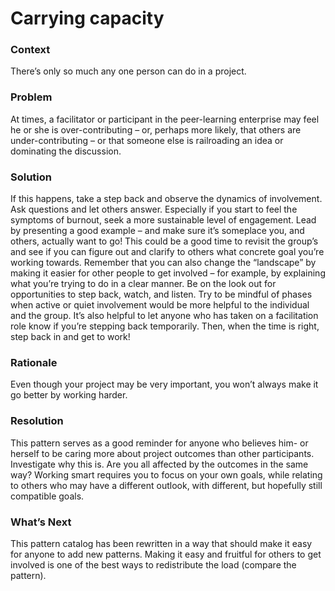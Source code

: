 ---
---

Carrying capacity 
=================

### Context 

There’s only so much any one person can do in a project.

### Problem 

At times, a facilitator or participant in the peer-learning enterprise
may feel he or she is over-contributing – or, perhaps more likely, that
others are under-contributing – or that someone else is railroading an
idea or dominating the discussion.

### Solution 

If this happens, take a step back and observe the dynamics of
involvement. Ask questions and let others answer. Especially if you
start to feel the symptoms of burnout, seek a more sustainable level of
engagement. Lead by presenting a good example – and make sure it’s
someplace you, and others, actually want to go! This could be a good
time to revisit the group’s and see if you can figure out and clarify to
others what concrete goal you’re working towards. Remember that you can
also change the “landscape” by making it easier for other people to get
involved – for example, by explaining what you’re trying to do in a
clear manner. Be on the look out for opportunities to step back, watch,
and listen. Try to be mindful of phases when active or quiet involvement
would be more helpful to the individual and the group. It’s also helpful
to let anyone who has taken on a facilitation role know if you’re
stepping back temporarily. Then, when the time is right, step back in
and get to work!

### Rationale 

Even though your project may be very important, you won’t always make it
go better by working harder.

### Resolution 

This pattern serves as a good reminder for anyone who believes him- or
herself to be caring more about project outcomes than other
participants. Investigate why this is. Are you all affected by the
outcomes in the same way? Working smart requires you to focus on your
own goals, while relating to others who may have a different outlook,
with different, but hopefully still compatible goals.

### What’s Next 

This pattern catalog has been rewritten in a way that should make it
easy for anyone to add new patterns. Making it easy and fruitful for
others to get involved is one of the best ways to redistribute the load
(compare the pattern).

